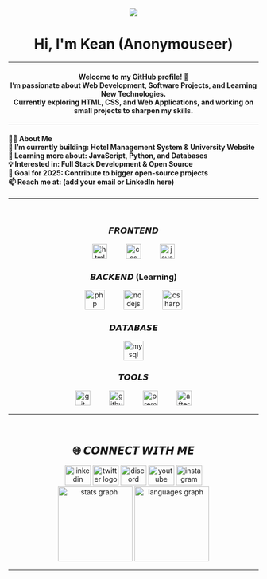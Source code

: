 <div align="center">
  <img src="https://visitor-badge.laobi.icu/badge?page_id=Anonymouseer.Anonymouseer&"  />
</div>

###

<h1 align="center">Hi, I'm Kean (Anonymouseer)</h1>

---

<h4 align="center">Welcome to my GitHub profile! 🚀<br>I’m passionate about Web Development, Software Projects, and Learning New Technologies.<br>Currently exploring HTML, CSS, and Web Applications, and working on small projects to sharpen my skills.</h4>

---

<h4 align="left">🧑‍💻 About Me<br>🔭 I’m currently building: Hotel Management System & University Website<br>🌱 Learning more about: JavaScript, Python, and Databases<br>💡 Interested in: Full Stack Development & Open Source<br>🎯 Goal for 2025: Contribute to bigger open-source projects<br>📫 Reach me at: (add your email or LinkedIn here)</h4>

---

<br clear="both">

<h3 align="center">𝙁𝙍𝙊𝙉𝙏𝙀𝙉𝘿</h3>



<div align="center">
  <img src="https://cdn.jsdelivr.net/gh/devicons/devicon/icons/html5/html5-original.svg" height="30" alt="html5 logo"  />
  <img width="30" />
  <img src="https://cdn.jsdelivr.net/gh/devicons/devicon/icons/css3/css3-original.svg" height="30" alt="css logo"  />
  <img width="30" />
  <img src="https://cdn.jsdelivr.net/gh/devicons/devicon/icons/javascript/javascript-original.svg" height="30" alt="javascript logo"  />
</div>



<h3 align="center">𝘽𝘼𝘾𝙆𝙀𝙉𝘿 (Learning)</h3>



<div align="center">
  <img src="https://cdn.jsdelivr.net/gh/devicons/devicon/icons/php/php-original.svg" height="40" alt="php logo"  />
  <img width="30" />
  <img src="https://cdn.jsdelivr.net/gh/devicons/devicon/icons/nodejs/nodejs-original.svg" height="40" alt="nodejs logo"  />
  <img width="30" />
  <img src="https://cdn.jsdelivr.net/gh/devicons/devicon/icons/csharp/csharp-original.svg" height="40" alt="csharp logo"  />
</div>



<h3 align="center">𝘿𝘼𝙏𝘼𝘽𝘼𝙎𝙀</h3>



<div align="center">
  <img src="https://cdn.jsdelivr.net/gh/devicons/devicon/icons/mysql/mysql-original.svg" height="40" alt="mysql logo"  />
</div>



<h3 align="center">𝙏𝙊𝙊𝙇𝙎</h3>



<div align="center">
  <img src="https://cdn.jsdelivr.net/gh/devicons/devicon/icons/git/git-original.svg" height="30" alt="git logo"  />
  <img width="30" />
  <img src="https://cdn.jsdelivr.net/gh/devicons/devicon/icons/github/github-original.svg" height="30" alt="github logo"  />
  <img width="30" />
  <img src="https://cdn.jsdelivr.net/gh/devicons/devicon/icons/premierepro/premierepro-plain.svg" height="30" alt="premierepro logo"  />
  <img width="30" />
  <img src="https://cdn.jsdelivr.net/gh/devicons/devicon/icons/aftereffects/aftereffects-original.svg" height="30" alt="aftereffects logo"  />
</div>

---

<br clear="both">

<h2 align="center">🌐 𝘾𝙊𝙉𝙉𝙀𝘾𝙏 𝙒𝙄𝙏𝙃 𝙈𝙀</h2>



<div align="center">
  <img src="https://raw.githubusercontent.com/maurodesouza/profile-readme-generator/master/src/assets/icons/social/linkedin/default.svg" width="52" height="40" alt="linkedin logo"  />
  <img src="https://raw.githubusercontent.com/maurodesouza/profile-readme-generator/master/src/assets/icons/social/twitter/default.svg" width="52" height="40" alt="twitter logo"  />
  <img src="https://raw.githubusercontent.com/maurodesouza/profile-readme-generator/master/src/assets/icons/social/discord/default.svg" width="52" height="40" alt="discord logo"  />
  <img src="https://raw.githubusercontent.com/maurodesouza/profile-readme-generator/master/src/assets/icons/social/youtube/default.svg" width="52" height="40" alt="youtube logo"  />
  <img src="https://raw.githubusercontent.com/maurodesouza/profile-readme-generator/master/src/assets/icons/social/instagram/default.svg" width="52" height="40" alt="instagram logo"  />
</div>



<div align="center">
  <img src="https://github-readme-stats.vercel.app/api?username=Anonymouseer&hide_title=false&hide_rank=false&show_icons=true&include_all_commits=true&count_private=true&disable_animations=false&theme=dracula&locale=en&hide_border=false&order=1" height="150" alt="stats graph"  />
  <img src="https://github-readme-stats.vercel.app/api/top-langs?username=Anonymouseer&locale=en&hide_title=false&layout=compact&card_width=320&langs_count=5&theme=dracula&hide_border=false&order=2" height="150" alt="languages graph"  />
</div>

---
